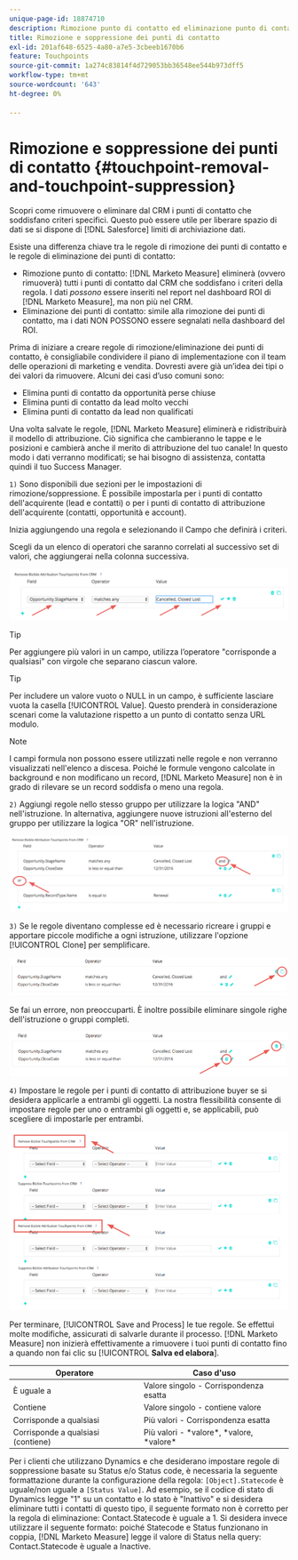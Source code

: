 ```yaml
---
unique-page-id: 18874710
description: Rimozione punto di contatto ed eliminazione punto di contatto - [!DNL Marketo Measure]
title: Rimozione e soppressione dei punti di contatto
exl-id: 201af648-6525-4a80-a7e5-3cbeeb1670b6
feature: Touchpoints
source-git-commit: 1a274c83814f4d729053bb36548ee544b973dff5
workflow-type: tm+mt
source-wordcount: '643'
ht-degree: 0%

---
```


# Rimozione e soppressione dei punti di contatto {#touchpoint-removal-and-touchpoint-suppression}

Scopri come rimuovere o eliminare dal CRM i punti di contatto che soddisfano criteri specifici. Questo può essere utile per liberare spazio di dati se si dispone di [!DNL Salesforce] limiti di archiviazione dati.

Esiste una differenza chiave tra le regole di rimozione dei punti di contatto e le regole di eliminazione dei punti di contatto:

* Rimozione punto di contatto: [!DNL Marketo Measure] eliminerà (ovvero rimuoverà) tutti i punti di contatto dal CRM che soddisfano i criteri della regola. I dati _possono_ essere inseriti nel report nel dashboard ROI di [!DNL Marketo Measure], ma non più nel CRM.
* Eliminazione dei punti di contatto: simile alla rimozione dei punti di contatto, ma i dati NON POSSONO essere segnalati nella dashboard del ROI.

Prima di iniziare a creare regole di rimozione/eliminazione dei punti di contatto, è consigliabile condividere il piano di implementazione con il team delle operazioni di marketing e vendita. Dovresti avere già un’idea dei tipi o dei valori da rimuovere. Alcuni dei casi d’uso comuni sono:

* Elimina punti di contatto da opportunità perse chiuse
* Elimina punti di contatto da lead molto vecchi
* Elimina punti di contatto da lead non qualificati

Una volta salvate le regole, [!DNL Marketo Measure] eliminerà e ridistribuirà il modello di attribuzione. Ciò significa che cambieranno le tappe e le posizioni e cambierà anche il merito di attribuzione del tuo canale! In questo modo i dati verranno modificati; se hai bisogno di assistenza, contatta quindi il tuo Success Manager.

`1)` Sono disponibili due sezioni per le impostazioni di rimozione/soppressione. È possibile impostarla per i punti di contatto dell&#39;acquirente (lead e contatti) o per i punti di contatto di attribuzione dell&#39;acquirente (contatti, opportunità e account).

Inizia aggiungendo una regola e selezionando il Campo che definirà i criteri.

Scegli da un elenco di operatori che saranno correlati al successivo set di valori, che aggiungerai nella colonna successiva.

![](assets/1-1.png)

>[!TIP]
>
>Per aggiungere più valori in un campo, utilizza l’operatore &quot;corrisponde a qualsiasi&quot; con virgole che separano ciascun valore.

>[!TIP]
>
>Per includere un valore vuoto o NULL in un campo, è sufficiente lasciare vuota la casella [!UICONTROL Value]. Questo prenderà in considerazione scenari come la valutazione rispetto a un punto di contatto senza URL modulo.

>[!NOTE]
>
>I campi formula non possono essere utilizzati nelle regole e non verranno visualizzati nell&#39;elenco a discesa. Poiché le formule vengono calcolate in background e non modificano un record, [!DNL Marketo Measure] non è in grado di rilevare se un record soddisfa o meno una regola.

`2)` Aggiungi regole nello stesso gruppo per utilizzare la logica &quot;AND&quot; nell&#39;istruzione.
In alternativa, aggiungere nuove istruzioni all&#39;esterno del gruppo per utilizzare la logica &quot;OR&quot; nell&#39;istruzione.

![](assets/2.png)

`3)` Se le regole diventano complesse ed è necessario ricreare i gruppi e apportare piccole modifiche a ogni istruzione, utilizzare l&#39;opzione [!UICONTROL Clone] per semplificare.

![](assets/3.png)

Se fai un errore, non preoccuparti. È inoltre possibile eliminare singole righe dell&#39;istruzione o gruppi completi.

![](assets/4.png)

`4)` Impostare le regole per i punti di contatto di attribuzione buyer se si desidera applicarle a entrambi gli oggetti. La nostra flessibilità consente di impostare regole per uno o entrambi gli oggetti e, se applicabili, può scegliere di impostarle per entrambi.

![](assets/5.png)

Per terminare, [!UICONTROL Save and Process] le tue regole. Se effettui molte modifiche, assicurati di salvarle durante il processo. [!DNL Marketo Measure] non inizierà effettivamente a rimuovere i tuoi punti di contatto fino a quando non fai clic su
[!UICONTROL **Salva ed elabora**].

| **Operatore** | **Caso d&#39;uso** |
|---|---|
| È uguale a | Valore singolo - Corrispondenza esatta |
| Contiene | Valore singolo - contiene valore |
| Corrisponde a qualsiasi | Più valori - Corrispondenza esatta |
| Corrisponde a qualsiasi (contiene) | Più valori - &#42;valore&#42;, &#42;valore, &#42;valore&#42; |

Per i clienti che utilizzano Dynamics e che desiderano impostare regole di soppressione basate su Status e/o Status code, è necessaria la seguente formattazione durante la configurazione della regola: `[Object].Statecode` è uguale/non uguale a `[Status Value]`. Ad esempio, se il codice di stato di Dynamics legge &quot;1&quot; su un contatto e lo stato è &quot;Inattivo&quot; e si desidera eliminare tutti i contatti di questo tipo, il seguente formato non è corretto per la regola di eliminazione: Contact.Statecode è uguale a 1. Si desidera invece utilizzare il seguente formato: poiché Statecode e Status funzionano in coppia, [!DNL Marketo Measure] legge il valore di Status nella query: Contact.Statecode è uguale a Inactive.
